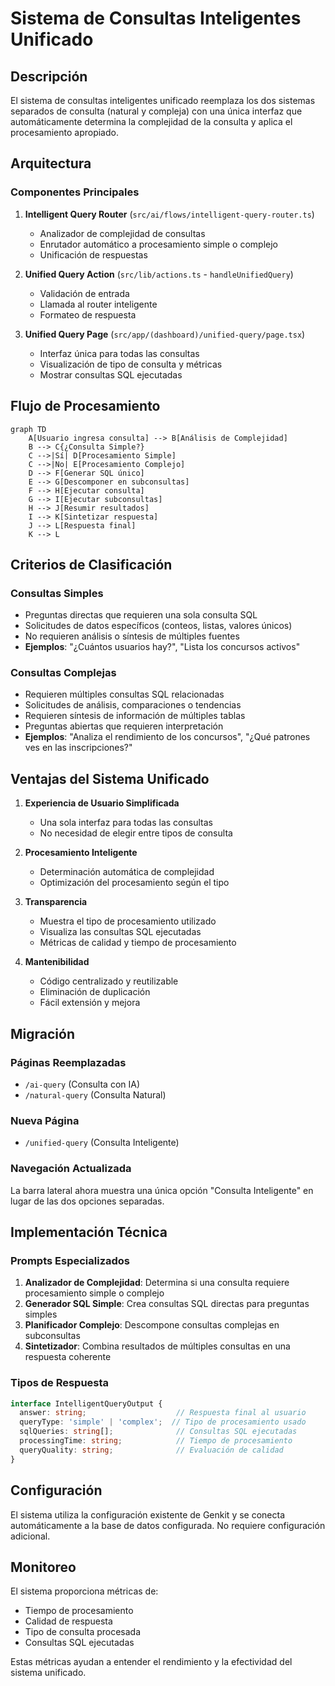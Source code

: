# Sistema de Consultas Inteligentes Unificado

## Descripción

El sistema de consultas inteligentes unificado reemplaza los dos sistemas separados de consulta (natural y compleja) con una única interfaz que automáticamente determina la complejidad de la consulta y aplica el procesamiento apropiado.

## Arquitectura

### Componentes Principales

1. **Intelligent Query Router** (`src/ai/flows/intelligent-query-router.ts`)
   - Analizador de complejidad de consultas
   - Enrutador automático a procesamiento simple o complejo
   - Unificación de respuestas

2. **Unified Query Action** (`src/lib/actions.ts` - `handleUnifiedQuery`)
   - Validación de entrada
   - Llamada al router inteligente
   - Formateo de respuesta

3. **Unified Query Page** (`src/app/(dashboard)/unified-query/page.tsx`)
   - Interfaz única para todas las consultas
   - Visualización de tipo de consulta y métricas
   - Mostrar consultas SQL ejecutadas

## Flujo de Procesamiento

```mermaid
graph TD
    A[Usuario ingresa consulta] --> B[Análisis de Complejidad]
    B --> C{¿Consulta Simple?}
    C -->|Sí| D[Procesamiento Simple]
    C -->|No| E[Procesamiento Complejo]
    D --> F[Generar SQL único]
    E --> G[Descomponer en subconsultas]
    F --> H[Ejecutar consulta]
    G --> I[Ejecutar subconsultas]
    H --> J[Resumir resultados]
    I --> K[Sintetizar respuesta]
    J --> L[Respuesta final]
    K --> L
```

## Criterios de Clasificación

### Consultas Simples
- Preguntas directas que requieren una sola consulta SQL
- Solicitudes de datos específicos (conteos, listas, valores únicos)
- No requieren análisis o síntesis de múltiples fuentes
- **Ejemplos**: "¿Cuántos usuarios hay?", "Lista los concursos activos"

### Consultas Complejas
- Requieren múltiples consultas SQL relacionadas
- Solicitudes de análisis, comparaciones o tendencias
- Requieren síntesis de información de múltiples tablas
- Preguntas abiertas que requieren interpretación
- **Ejemplos**: "Analiza el rendimiento de los concursos", "¿Qué patrones ves en las inscripciones?"

## Ventajas del Sistema Unificado

1. **Experiencia de Usuario Simplificada**
   - Una sola interfaz para todas las consultas
   - No necesidad de elegir entre tipos de consulta

2. **Procesamiento Inteligente**
   - Determinación automática de complejidad
   - Optimización del procesamiento según el tipo

3. **Transparencia**
   - Muestra el tipo de procesamiento utilizado
   - Visualiza las consultas SQL ejecutadas
   - Métricas de calidad y tiempo de procesamiento

4. **Mantenibilidad**
   - Código centralizado y reutilizable
   - Eliminación de duplicación
   - Fácil extensión y mejora

## Migración

### Páginas Reemplazadas
- `/ai-query` (Consulta con IA)
- `/natural-query` (Consulta Natural)

### Nueva Página
- `/unified-query` (Consulta Inteligente)

### Navegación Actualizada
La barra lateral ahora muestra una única opción "Consulta Inteligente" en lugar de las dos opciones separadas.

## Implementación Técnica

### Prompts Especializados

1. **Analizador de Complejidad**: Determina si una consulta requiere procesamiento simple o complejo
2. **Generador SQL Simple**: Crea consultas SQL directas para preguntas simples
3. **Planificador Complejo**: Descompone consultas complejas en subconsultas
4. **Sintetizador**: Combina resultados de múltiples consultas en una respuesta coherente

### Tipos de Respuesta

```typescript
interface IntelligentQueryOutput {
  answer: string;                    // Respuesta final al usuario
  queryType: 'simple' | 'complex';  // Tipo de procesamiento usado
  sqlQueries: string[];              // Consultas SQL ejecutadas
  processingTime: string;            // Tiempo de procesamiento
  queryQuality: string;              // Evaluación de calidad
}
```

## Configuración

El sistema utiliza la configuración existente de Genkit y se conecta automáticamente a la base de datos configurada. No requiere configuración adicional.

## Monitoreo

El sistema proporciona métricas de:
- Tiempo de procesamiento
- Calidad de respuesta
- Tipo de consulta procesada
- Consultas SQL ejecutadas

Estas métricas ayudan a entender el rendimiento y la efectividad del sistema unificado.
